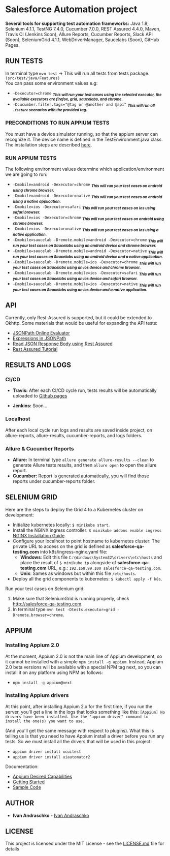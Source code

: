 # Salesforce Automation project

**Several tools for supporting test automation frameworks:**
Java 1.8, Selenium 4.1.1, TestNG 7.4.0, Cucumber 7.0.0, REST Assured 4.4.0, Maven, Travis CI (Jenkins Soon), Allure Reports, Cucumber Reports, Slack API (Soon), SeleniumGrid 4.1.1, WebDriverManager, Saucelabs (Soon), GitHub Pages.

## RUN TESTS

In terminal type `mvn test` -> This will run all tests from tests package.`(src/test/java/Features)`  
You can pass some environment values e.g:
   - `-Dexecutor=chrome` <sub>_**This will run your test cases using the selected executor, the available executors are firefox, grid, saucelabs, and chrome.**_</sub>
   - `-Dcucumber.filter.tags="@tag or @another and @api"` <sub>_**This will run all `.feature` scenarios with the provided tag.**_</sub>

### PRECONDITIONS TO RUN APPIUM TESTS
You must have a device simulator running, so that the appium server can recognize it. The device name is defined in the TestEnvironment.java class. The installation steps are described [here](#APPIUM).

### RUN APPIUM TESTS
The following environment values determine which application/environment we are going to run:
- `-Dmobile=android -Dexecutor=chrome` <sub>_**This will run your test cases on android using chrome browser.**_</sub>
- `-Dmobile=android -Dexecutor=native` <sub>_**This will run your test cases on android using a native application.**_</sub>
- `-Dmobile=ios -Dexecutor=safari` <sub>_**This will run your test cases on ios using safari browser.**_</sub>
- `-Dmobile=ios -Dexecutor=chrome` <sub>_**This will run your test cases on android using chrome browser.**_</sub>
- `-Dmobile=ios -Dexecutor=native` <sub>_**This will run your test cases on ios using a native application.**_</sub>
- `-Dmobile=saucelab -Dremote.mobile=android -Dexecutor=chrome` <sub>_**This will run your test cases on Saucelabs using an android device and chrome browser.**_</sub>
- `-Dmobile=saucelab -Dremote.mobile=android -Dexecutor=native` <sub>_**This will run your test cases on Saucelabs using an android device and a native application.**_</sub>
- `-Dmobile=saucelab -Dremote.mobile=ios -Dexecutor=chrome` <sub>_**This will run your test cases on Saucelabs using an ios device and chrome browser.**_</sub>
- `-Dmobile=saucelab -Dremote.mobile=ios -Dexecutor=safari` <sub>_**This will run your test cases on Saucelabs using an ios device and safari browser.**_</sub>
- `-Dmobile=saucelab -Dremote.mobile=ios -Dexecutor=native` <sub>_**This will run your test cases on Saucelabs using an ios device and a native application.**_</sub>

## API 
Currently, only Rest-Assured is supported, but it could be extended to Okhttp. Some materials that would be useful for expanding the API tests:
- [JSONPath Online Evaluator](https://jsonpath.com/)
- [Expressions in JSONPath](https://toolsqa.com/rest-assured/expressions-in-jsonpath/)
- [Read JSON Response Body using Rest Assured](https://toolsqa.com/rest-assured/read-json-response-body-using-rest-assured/)
- [Rest Assured Tutorial](https://www.toolsqa.com/rest-assured-tutorial/)


## RESULTS AND LOGS
### CI/CD
- **Travis:** After each CI/CD cycle run, tests results will be automatically uploaded to [Github pages](https://ivan-andraschko.github.io/salesforce-automation/)

- **Jenkins:** Soon...

### Localhost
After each local cycle run logs and results are saved inside project, on allure-reports, allure-results, cucumber-reports, and logs folders.
### Allure & Cucumber Reports
- **Allure:** In terminal type `allure generate allure-results --clean` to generate Allure tests results, and then `allure open` to open the allure report.  
- **Cucumber:** Report is generated automatically, you will find those reports under cucumber-reports folder.
## SELENIUM GRID 
Here are the steps to deploy the Grid 4 to a Kubernetes cluster on development:
- Initialize kubernetes locally: `$ minikube start`.
- Install the NGINX ingress controller: `$ minikube addons enable ingress` [NGINX Installation Guide](https://kubernetes.github.io/ingress-nginx/deploy/).
- Configure your localhost to point hostname to kubernetes cluster: The private URL to access on the grid is defined as **salesforce-qa-testing.com** into k8s/ingress-nginx.yaml file:
  - **Windows**: Edit this file `C:\Windows\System32\drivers\etc\hosts` and place the result of `$ minikube ip` alongside of **salesforce-qa-testing.com** URL, e.g.: `192.168.99.100 salesforce-qa-testing.com`. 
  - **Unix**: Sames as windows but within this file `/etc/hosts`.
- Deploy all the grid components to kubernetes: `$ kubectl apply -f k8s`.

Run your test cases on Selenium grid:
1. Make sure that SeleniumGrid is running properly, check http://salesforce-qa-testing.com.
2. In terminal type `mvn test -Dtests.executor=grid -Dremote.browser=chrome`.

## APPIUM
### Installing Appium 2.0
At the moment, Appium 2.0 is not the main line of Appium development, so it cannot be installed with a simple `npm install -g appium`. Instead, Appium 2.0 beta versions will be available with a special NPM tag next, so you can install it on any platform using NPM as follows:
- `npm install -g appium@next`

### Installing Appium drivers
At this point, after installing Appium 2.x for the first time, if you run the server, you'll get a line in the logs that looks something like this:
`[Appium] No drivers have been installed. Use the "appium driver" command to install the one(s) you want to use.`

(And you'll get the same message with respect to plugins). What this is telling us is that you need to have Appium install a driver before you run any tests. So we must install all the drivers that will be used in this project:
- `appium driver install xcuitest`
- `appium driver install uiautomator2`

Documentation:
- [Appium Desired Capabilities](http://appium.io/docs/en/writing-running-appium/caps/)
- [Getting Started](https://github.com/appium/appium/blob/master/docs/en/about-appium/getting-started.md)
- [Sample Code](https://github.com/appium/appium/tree/master/sample-code/java)

## AUTHOR
- **Ivan Andraschko** - [Ivan Andraschko](https://www.linkedin.com/in/ivan-andraschko/)
## LICENSE
This project is licensed under the MIT License - see the [LICENSE.md](LICENSE.md) file for details
